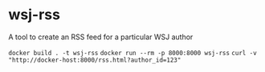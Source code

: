 # wsj-rss
A tool to create an RSS feed for a particular WSJ author

`docker build . -t wsj-rss`
`docker run --rm -p 8000:8000 wsj-rss`
`curl -v "http://docker-host:8000/rss.html?author_id=123"`

